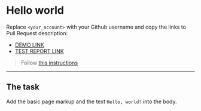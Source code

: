 # Hello world
Replace `<your_account>` with your Github username and copy the links to Pull Request description:
- [DEMO LINK](https://Ryshon.github.io/layout_hello-world/)
- [TEST REPORT LINK](https://Ryshon.github.io/layout_hello-world/report/html_report/)

> Follow [this instructions](https://mate-academy.github.io/layout_task-guideline/#how-to-solve-the-layout-tasks-on-github)
___

## The task 
Add the basic page markup and the text `Hello, world!` into the body.
